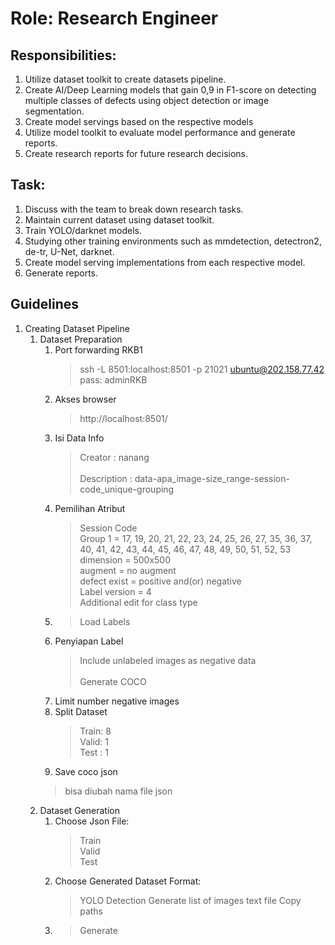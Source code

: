 Role: Research Engineer
=======================
Responsibilities:
-----------------
1. Utilize dataset toolkit to create datasets pipeline.
2.	Create AI/Deep Learning models that gain 0,9 in F1-score on detecting multiple classes of defects using object detection or image segmentation.
3.	Create model servings based on the respective models
4.	Utilize model toolkit to evaluate model performance and generate reports.
5.	Create research reports for future research decisions.

Task:
-----
1.	Discuss with the team to break down research tasks.
2.	Maintain current dataset using dataset toolkit.
3.	Train YOLO/darknet models.
4.	Studying other training environments such as mmdetection, detectron2, de-tr, U-Net, darknet.
5.	Create model serving implementations from each respective model.
6.	Generate reports.

Guidelines
----------
1. Creating Dataset Pipeline
   1. Dataset Preparation
      1. Port forwarding RKB1
         > ssh -L 8501:localhost:8501 -p 21021 ubuntu@202.158.77.42\
         > pass: adminRKB
      2. Akses browser
         > http://localhost:8501/
      3. Isi Data Info
         > Creator : nanang\
         > \
         > Description : data-apa_image-size_range-session-code_unique-grouping
      4. Pemilihan Atribut
         > Session Code \
            > Group 1 =  17, 19, 20, 21, 22, 23, 24, 25, 26, 27, 35, 36, 37, 40, 41, 42, 43, 44, 45, 46, 47, 48, 49, 50, 51, 52, 53\
         > dimension = 500x500\
         > augment = no augment\
         > defect exist = positive and(or) negative\
         > Label version = 4\
         > Additional edit for class type
      5. > Load Labels
      6. Penyiapan Label
         > Include unlabeled images as negative data\
         > \
         > Generate COCO
      7. Limit number negative images
      8. Split Dataset
         > Train: 8\
         > Valid: 1\
         > Test : 1
      9.  Save coco json
         > bisa diubah nama file json
   2. Dataset Generation
      1. Choose Json File:
         > Train\
         > Valid\
         > Test 
      2. Choose Generated Dataset Format:
         > YOLO Detection
         > Generate list of images text file
         > Copy paths
      3. > Generate
        